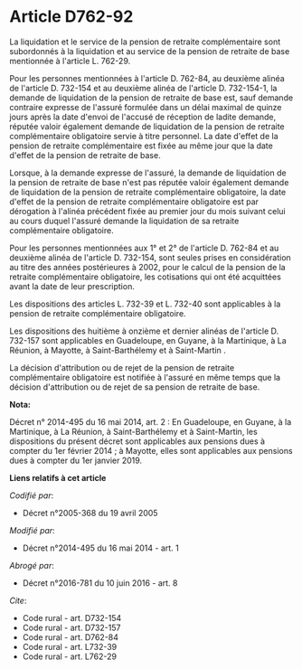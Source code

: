# Article D762-92

La liquidation et le service de la pension de retraite complémentaire sont subordonnés à la liquidation et au service de la
pension de retraite de base mentionnée à l'article L. 762-29. 

Pour les personnes mentionnées à l'article D. 762-84, au deuxième alinéa de l'article D. 732-154 et au deuxième alinéa de
l'article D. 732-154-1, la demande de liquidation de la pension de retraite de base est, sauf demande contraire expresse de
l'assuré formulée dans un délai maximal de quinze jours après la date d'envoi de l'accusé de réception de ladite demande,
réputée valoir également demande de liquidation de la pension de retraite complémentaire obligatoire servie à titre
personnel. La date d'effet de la pension de retraite complémentaire est fixée au même jour que la date d'effet de la pension
de retraite de base. 

Lorsque, à la demande expresse de l'assuré, la demande de liquidation de la pension de retraite de base n'est pas réputée
valoir également demande de liquidation de la pension de retraite complémentaire obligatoire, la date d'effet de la pension
de retraite complémentaire obligatoire est par dérogation à l'alinéa précédent fixée au premier jour du mois suivant celui au
cours duquel l'assuré demande la liquidation de sa retraite complémentaire obligatoire. 

Pour les personnes mentionnées aux 1° et 2° de l'article D. 762-84 et au deuxième alinéa de l'article D. 732-154, sont seules
prises en considération au titre des années postérieures à 2002, pour le calcul de la pension de la retraite complémentaire
obligatoire, les cotisations qui ont été acquittées avant la date de leur prescription. 

Les dispositions des articles L. 732-39 et L. 732-40 sont applicables à la pension de retraite complémentaire obligatoire. 

Les dispositions des huitième à onzième et dernier alinéas de l'article D. 732-157 sont applicables en Guadeloupe, en Guyane,
à la Martinique, à La Réunion, à Mayotte, à Saint-Barthélemy et à Saint-Martin . 

La décision d'attribution ou de rejet de la pension de retraite complémentaire obligatoire est notifiée à l'assuré en même
temps que la décision d'attribution ou de rejet de sa pension de retraite de base.

**Nota:**

Décret n° 2014-495 du 16 mai 2014, art. 2 : En Guadeloupe, en Guyane, à la Martinique, à La Réunion, à Saint-Barthélemy et à
Saint-Martin, les dispositions du présent décret sont applicables aux pensions dues à compter du 1er février 2014
 ; à Mayotte, elles sont applicables aux pensions dues à compter du 1er janvier 2019.

**Liens relatifs à cet article**

_Codifié par_:

  - Décret n°2005-368 du 19 avril 2005

_Modifié par_:

  - Décret n°2014-495 du 16 mai 2014 - art. 1

_Abrogé par_:

  - Décret n°2016-781 du 10 juin 2016 - art. 8

_Cite_:

  - Code rural - art. D732-154
  - Code rural - art. D732-157
  - Code rural - art. D762-84
  - Code rural - art. L732-39
  - Code rural - art. L762-29
